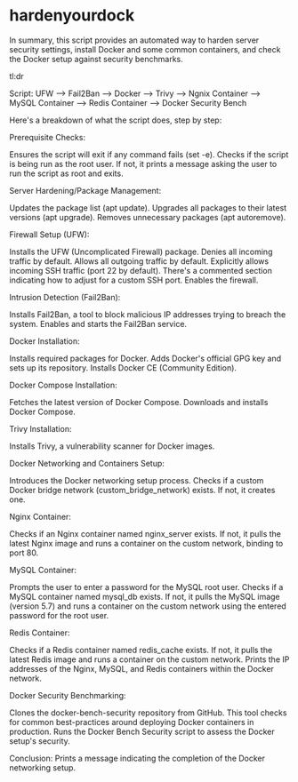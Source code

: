 # hardenyourdock
In summary, this script provides an automated way to harden server security settings, install Docker and some common containers, and check the Docker setup against security benchmarks.

tl:dr

Script:
UFW --> Fail2Ban --> Docker --> Trivy --> Ngnix Container --> MySQL Container --> Redis Container --> Docker Security Bench


Here's a breakdown of what the script does, step by step:

Prerequisite Checks:

Ensures the script will exit if any command fails (set -e).
Checks if the script is being run as the root user. 
If not, it prints a message asking the user to run the script as root and exits.


Server Hardening/Package Management:

Updates the package list (apt update).
Upgrades all packages to their latest versions (apt upgrade).
Removes unnecessary packages (apt autoremove).


Firewall Setup (UFW):

Installs the UFW (Uncomplicated Firewall) package.
Denies all incoming traffic by default.
Allows all outgoing traffic by default.
Explicitly allows incoming SSH traffic (port 22 by default).
There's a commented section indicating how to adjust for a custom SSH port.
Enables the firewall.


Intrusion Detection (Fail2Ban):

Installs Fail2Ban, a tool to block malicious IP addresses trying to breach the system.
Enables and starts the Fail2Ban service.


Docker Installation:

Installs required packages for Docker.
Adds Docker's official GPG key and sets up its repository.
Installs Docker CE (Community Edition).


Docker Compose Installation:

Fetches the latest version of Docker Compose.
Downloads and installs Docker Compose.


Trivy Installation:

Installs Trivy, a vulnerability scanner for Docker images.


Docker Networking and Containers Setup:

Introduces the Docker networking setup process.
Checks if a custom Docker bridge network (custom_bridge_network) exists. 
If not, it creates one.


Nginx Container:

Checks if an Nginx container named nginx_server exists. 
If not, it pulls the latest Nginx image and runs a container on the custom network, binding to port 80.


MySQL Container:

Prompts the user to enter a password for the MySQL root user.
Checks if a MySQL container named mysql_db exists. 
If not, it pulls the MySQL image (version 5.7) and runs a container on the custom network using the entered password for the root user.


Redis Container:

Checks if a Redis container named redis_cache exists. 
If not, it pulls the latest Redis image and runs a container on the custom network.
Prints the IP addresses of the Nginx, MySQL, and Redis containers within the Docker network.


Docker Security Benchmarking:

Clones the docker-bench-security repository from GitHub. 
This tool checks for common best-practices around deploying Docker containers in production.
Runs the Docker Bench Security script to assess the Docker setup's security.


Conclusion:
Prints a message indicating the completion of the Docker networking setup.
